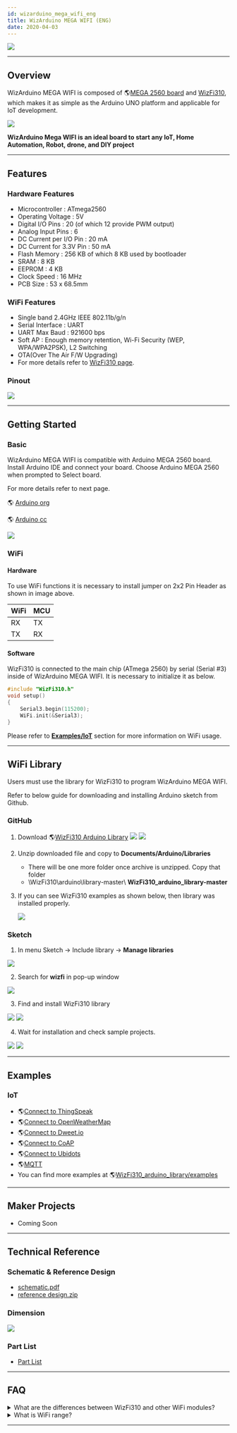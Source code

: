 ```yaml
---
id: wizarduino_mega_wifi_eng
title: WizArduino MEGA WIFI (ENG)
date: 2020-04-03
---
```


![](/img/osh/wizarduino_mega_wifi/1st_1894_1.png)

-----

## Overview

WizArduino MEGA WIFI is composed of 🌎[MEGA 2560 board](http://www.arduino.org/products/boards/arduino-mega-2560) and [WizFi310](./../Wi-Fi-Module/WizFi310/WizFi310.md), which makes it as simple as the Arduino UNO platform and applicable for IoT development.

![](/img/osh/wizarduino_mega_wifi/mega2560_wizfi310_1.png)

**WizArduino Mega WIFI is an ideal board to start any IoT, Home Automation, Robot, drone, and DIY project**

-----

## Features

### Hardware Features

  - Microcontroller : ATmega2560
  - Operating Voltage : 5V
  - Digital I/O Pins : 20 (of which 12 provide PWM output)
  - Analog Input Pins : 6
  - DC Current per I/O Pin : 20 mA
  - DC Current for 3.3V Pin : 50 mA
  - Flash Memory : 256 KB of which 8 KB used by bootloader
  - SRAM : 8 KB
  - EEPROM : 4 KB
  - Clock Speed : 16 MHz
  - PCB Size : 53 x 68.5mm

### WiFi Features

  - Single band 2.4GHz IEEE 802.11b/g/n
  - Serial Interface : UART
  - UART Max Baud : 921600 bps
  - Soft AP : Enough memory retention, Wi-Fi Security (WEP,
    WPA/WPA2PSK), L2 Switching
  - OTA(Over The Air F/W Upgrading)
  - For more details refer to [WizFi310 page](./../Wi-Fi-Module/WizFi310/WizFi310.md).

### Pinout

![](/img/osh/wizarduino_mega_wifi/wizarduino_mega_wifi_o_ver1.0_pinout_170316.png)

-----

## Getting Started

### Basic

WizArduino MEGA WIFI is compatible with Arduino MEGA 2560 board. Install Arduino IDE and connect your board. Choose Arduino MEGA 2560 when prompted to Select board.

For more details refer to next page.

🌎 [Arduino org](http://www.arduino.org/learning/tutorials/first-steps-with-arduino-ide) 

🌎 [Arduino cc](https://www.arduino.cc/en/Guide/HomePage)  

![](/img/osh/wizarduino_mega_wifi/wizarduino_mega_wifi_o_ver1.0_jumper_cap_170320.png)

### WiFi

#### Hardware

To use WiFi functions it is necessary to install jumper on 2x2 Pin Header as shown in image above.

| WiFi | MCU |
| ---- | --- |
| RX   | TX  |
| TX   | RX  |

#### Software

WizFi310 is connected to the main chip (ATmega 2560) by serial (Serial #3) inside of WizArduino MEGA WIFI. It is necessary to initialize it as below.

```cpp
#include "WizFi310.h"
void setup()
{
    Serial3.begin(115200);
    WiFi.init(&Serial3);
}
```
Please refer to [**Examples/IoT**](#examples) section for more information on WiFi usage.

-----

## WiFi Library

Users must use the library for WizFi310 to program WizArduino MEGA WIFI.

Refer to below guide for downloading and installing Arduino sketch from Github.

### GitHub

1.  Download 🌎[WizFi310 Arduino Library](https://github.com/Wiznet/WizFi310_arduino_library)
    ![](/img/osh/wizarduino_mega_wifi/github_1.png)
    ![](/img/osh/wizarduino_mega_wifi/github_2.png)

2. Unzip downloaded file and copy to **Documents/Arduino/Libraries**
    - There will be one more folder once archive is unzipped. Copy that folder
    - \WizFi310\arduino\library-master\ **WizFi310_arduino_library-master**

3. If you can see WizFi310 examples as shown below, then library was installed properly.

    ![](/img/osh/wizarduino_mega_wifi/github3.png)

### Sketch

1. In menu Sketch -> Include library -> **Manage libraries**

![](/img/osh/wizarduino_mega_wifi/wizfi310_library_manager1.png)

2.  Search for **wizfi** in pop-up window

![](/img/osh/wizarduino_mega_wifi/wizfi310_library_manager3.png)

3.  Find and install WizFi310 library

![](/img/osh/wizarduino_mega_wifi/wizfi310_library_manager4.png)
![](/img/osh/wizarduino_mega_wifi/wizfi310_library_manager5.png)

4.  Wait for installation and check sample projects.

![](/img/osh/wizarduino_mega_wifi/wizfi310_library_manager6.png)
![](/img/osh/wizarduino_mega_wifi/wizfi310_library_manager7.png)

-----

## Examples

### IoT

  - 🌎[Connect to ThingSpeak](http://wiznetian.com/article/wizarduino-wifi-thingspeak-%EC%97%B0%EB%8F%99%ED%95%98%EA%B3%A0-%EC%84%BC%EC%84%9C-%EA%B0%92%EC%9D%84-%EB%B3%B4%EB%82%B4%EA%B8%B0/)
  - 🌎[Connect to OpenWeatherMap](http://wiznetian.com/article/wizarduino-wifi%EB%A1%9C-openweathermap-%EC%82%AC%EC%9D%B4%ED%8A%B8%EC%97%90%EC%84%9C-%EB%82%A0%EC%94%A8%EB%8D%B0%EC%9D%B4%ED%84%B0-%EA%B0%80%EC%A0%B8%EC%98%A4%EA%B8%B0/)
  - 🌎[Connect to Dweet.io](http://wiznetian.com/article/wizarduino-wifi-cloud%ec%97%90-%ec%84%bc%ec%84%9c-%ec%a0%95%eb%b3%b4-%ec%a0%80%ec%9e%a5%ed%95%98%ea%b8%b0-dweet-io/)
  - 🌎[Connect to CoAP](http://wiznetian.com/article/wizaruino-wifi-coap-%ed%86%b5%ec%8b%a0%ed%95%98%ea%b8%b0/)
  - 🌎[Connect to Ubidots](http://wiznetian.com/article/wizarduino-wifi-ubidots-%ed%81%b4%eb%9d%bc%ec%9a%b0%eb%93%9c-%ec%97%b0%eb%8f%99/)
  - 🌎[MQTT](http://wiznetian.com/article/wizarduino-wifimqtt-%EC%82%AC%EC%9A%A9%ED%95%98%EA%B8%B0/)
  - You can find more examples at
    🌎[WizFi310_arduino_library/examples](https://github.com/Wiznet/WizFi310_arduino_library/tree/master/examples)

-----
## Maker Projects

  - Coming Soon

-----

## Technical Reference

### Schematic & Reference Design

  - <a href="/img/osh/wizarduino_mega_wifi/wizarduino_mega_wifi_o_ver1.0_sch_170314.pdf" target="_blank">schematic.pdf</a>
  - <a href="/img/osh/wizarduino_mega_wifi/wizarduino_mega_wifi_o_ver1.0_design_170314.zip" target="_blank">reference design.zip</a>

### Dimension

![](/img/osh/wizarduino_mega_wifi/wizarduino_mega_wifi_o_ver1.0_dimension_170315.png)

### Part List

  - <a href="/img/osh/wizarduino_mega_wifi/wizarduino_mega_wifi_ver1.0_pl_170320.pdf" target="_blank">Part List</a>  

-----

## FAQ

<details><summary>
What are the differences between WizFi310 and other WiFi modules?
</summary>
WizFi310 description

There are many Embedded WiFi modules these days, and the technology has been leveled to some extent (except for some low-cost WiFi modules), so there is no special difference in specifications or features.

- Control using AT Command through UART interface.
- 802.11 bgn support.
- Support for WEP, WPA/WPA2, TKIP/AES.
- Support for Soft AP mode.
- It can be set up/controlled using a smartphone.
- TCP/UDP, SSL, MQTT/MQTTS, and multi-socket support.
- WizFi 310 also supports all of the above specifications.

However, it is a product developed directly by Wiznet, so we can say that its advantage is that WizFi310 can be easily connected to IoT platforms of domestic telecommunication companies such as SKT Thingplug and KT IoT Makers.

The Wiznet Academy provides training sessions for using WizFi310 with SKT Thingplug, which has a built-in ThingPlug connection, and KT IoTMakers is registered as the official Compatible Product (for the first time as a WiFi module).

- [Training](http://wiznetacademy.com/index.php?module=lecture&act=dispLectureView&lecture_seq=2253&schedule_seq=3)
- [GIGA IoTMakers](https://iotmakers.kt.com/openp/index.html#/home)

It would be a particularly good choice for customers who want to connect to SKT or KT's IoT platforms through Wi-Fi.
</details>
<details>
<summary>
What is WiFi range?
</summary>
As a result of internal testing, WizFi310 signal can range up to 160m outdoors. (However, in this case, there could be a difference in performance depending on the antenna of the router used.)
</details>

-----
